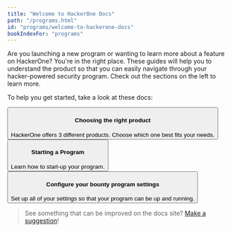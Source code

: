 ```yaml
---
title: "Welcome to HackerOne Docs"
path: "/programs.html"
id: "programs/welcome-to-hackerone-docs"
bookIndexFor: "programs"
---
```


Are you launching a new program or wanting to learn more about a feature on HackerOne? You're in the right place. These guides will help you to understand the product so that you can easily navigate through your hacker-powered security program. Check out the sections on the left to learn more.

To help you get started, take a look at these docs:

<button type="button" onclick="location.href='/programs/overview.html'"><h4>Choosing the right product</h4>HackerOne offers 3 different products. Choose which one best fits your needs.
</button><button type="button" onclick="location.href='/programs/program-start-up-guide.html'"><h4>Starting a Program</h4>Learn how to start-up your program.
</button><button type="button" onclick="location.href='/programs/start-h1-bounty.html'"><h4>Configure your bounty program settings</h4>Set up all of your settings so that your program can be up and running.
</button>

>See something that can be improved on the docs site? [Make a suggestion](/programs/edit-the-doc-site.html)!
